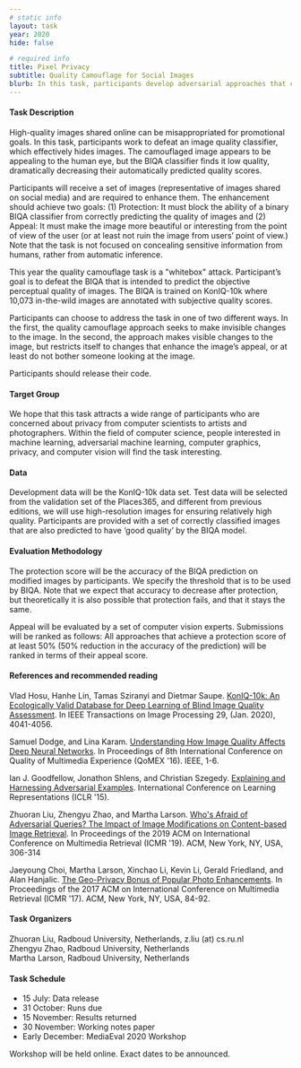```yaml
---
# static info
layout: task
year: 2020
hide: false

# required info
title: Pixel Privacy
subtitle: Quality Camouflage for Social Images
blurb: In this task, participants develop adversarial approaches that camouflage the quality of images. A camouflaged image appears to be unchanged, or even enhanced, to the human eye. At the same time, the image will fool a Blind Image Quality Assessment algorithm into predicting that its quality is low. Quality camouflage will help to ensure that personal photos, e.g., vacation photos depicting people, are less easily findable via image search engines.
---
```


<!-- # please respect the structure below-->


#### Task Description
High-quality images shared online can be misappropriated for promotional goals. In this task, participants work to defeat an image quality classifier, which effectively hides images.
The camouflaged image appears to be appealing to the human eye, but the BIQA classifier finds it low quality, dramatically decreasing their automatically predicted quality scores.

Participants will receive a set of images (representative of images shared on social media) and are required to enhance them. The enhancement should achieve two goals: (1) Protection: It must block the ability of a binary BIQA classifier from correctly predicting the quality of images and (2) Appeal: It must make the image more beautiful or interesting from the point of view of the user (or at least not ruin the image from users’ point of view.) 
Note that the task is not focused on concealing sensitive information from humans, rather from automatic inference. 

This year the quality camouflage task is a "whitebox" attack. Participant’s goal is to defeat the BIQA that is intended to predict the objective perceptual quality of images. The BIQA is trained on KonIQ-10k where 10,073 in-the-wild images are annotated with subjective quality scores. 

Participants can choose to address the task in one of two different ways. In the first, the quality camouflage approach seeks to make invisible changes to the image. In the second, the approach makes visible changes to the image, but restricts itself to changes that enhance the image’s appeal, or at least do not bother someone looking at the image.

Participants should release their code.

<!--#### Motivation and Background-->
#### Target Group
We hope that this task attracts a wide range of participants who are concerned about privacy from computer scientists to artists and photographers. Within the field of computer science, people interested in machine learning, adversarial machine learning, computer graphics, privacy, and computer vision will find the task interesting.

#### Data
Development data will be the KonIQ-10k data set. Test data will be selected from the validation set of the Places365, and different from previous editions, we will use high-resolution images for ensuring relatively high quality. Participants are provided with a set of correctly classified images that are also predicted to have ‘good quality’ by the BIQA model. 

#### Evaluation Methodology
The protection score will be the accuracy of the BIQA prediction on modified images by participants. We specify the threshold that is to be used by BIQA. Note that we expect that accuracy to decrease after protection, but theoretically it is also possible that protection fails, and that it stays the same. 

Appeal will be evaluated by a set of computer vision experts. Submissions will be ranked as follows: All approaches that achieve a protection score of at least 50% (50% reduction in the accuracy of the prediction) will be ranked in terms of their appeal score.

#### References and recommended reading
<!-- # Please use the ACM format for references https://www.acm.org/publications/authors/reference-formatting (but no DOI needed)-->
<!-- # The paper title should be a hyperlink leading to the paper online-->
Vlad Hosu, Hanhe Lin, Tamas Sziranyi and Dietmar Saupe. <a href=https://ieeexplore.ieee.org/document/8968750> KonIQ-10k: An Ecologically Valid Database for Deep Learning of Blind Image Quality Assessment</a>. In IEEE Transactions on Image Processing 29, (Jan. 2020), 4041-4056.

Samuel Dodge, and Lina Karam. <a href=https://ieeexplore.ieee.org/document/7498955> Understanding How Image Quality Affects Deep Neural Networks</a>. In Proceedings of 8th International Conference on Quality of Multimedia Experience (QoMEX '16). IEEE, 1-6.

Ian J. Goodfellow, Jonathon Shlens, and Christian Szegedy. <a href=https://arxiv.org/abs/1412.6572> Explaining and Harnessing Adversarial Examples</a>. International Conference on Learning Representations (ICLR '15).

Zhuoran Liu, Zhengyu Zhao, and Martha Larson. <a href=https://dl.acm.org/doi/10.1145/3323873.3325052> Who's Afraid of Adversarial Queries? The Impact of Image Modifications on Content-based Image Retrieval</a>. In Proceedings of the 2019 ACM on International Conference on Multimedia Retrieval (ICMR '19). ACM, New York, NY, USA, 306-314

Jaeyoung Choi, Martha Larson, Xinchao Li, Kevin Li, Gerald Friedland, and Alan Hanjalic. <a href=https://dl.acm.org/doi/10.1145/3078971.3080543>The Geo-Privacy Bonus of Popular Photo Enhancements</a>. In Proceedings of the 2017 ACM on International Conference on Multimedia Retrieval (ICMR '17). ACM, New York, NY, USA, 84-92.


#### Task Organizers
<!-- # add the email address of the contact organizer-->
<p>Zhuoran Liu, Radboud University, Netherlands, z.liu (at) cs.ru.nl<br />
Zhengyu Zhao, Radboud University, Netherlands<br />
Martha Larson, Radboud University, Netherlands</p>



<!--#### Task Auxiliaries-->
<!-- # if there are people helping with the task, but are not bearing the main responsibility for the task, they are auxiliaries. Please delete this heading if you have no auxiliaries-->

#### Task Schedule
* 15 July: Data release <!-- # Replace XX with your date. Latest possible is 31 July-->
* 31 October: Runs due <!-- # Replace XX with your date. Latest possible is 31 October-->
* 15 November: Results returned  <!-- Fixed. Please do not change-->
* 30 November: Working notes paper  <!-- Fixed. Please do not change-->
* Early December: MediaEval 2020 Workshop <!-- Fixed. Please do not change-->

Workshop will be held online. Exact dates to be announced.
